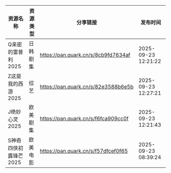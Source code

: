 | 资源名称          | 资源类型 | 分享链接                                | 发布时间                |
| ------------- | ---- | ----------------------------------- | ------------------- |
| Q亲密的雷普利2025   | 日韩剧集 | https://pan.quark.cn/s/8cb9fd7634af | 2025-09-23 12:21:22 |
| Z这是我的西游2025   | 综艺   | https://pan.quark.cn/s/82e3588b6e5b | 2025-09-23 12:27:21 |
| J绝妙心灵2025     | 欧美剧集 | https://pan.quark.cn/s/f6fca909cc0f | 2025-09-23 12:21:43 |
| S神奇四侠初露锋芒2025 | 欧美电影 | https://pan.quark.cn/s/f57dfcef0f65 | 2025-09-23 08:39:24 |
